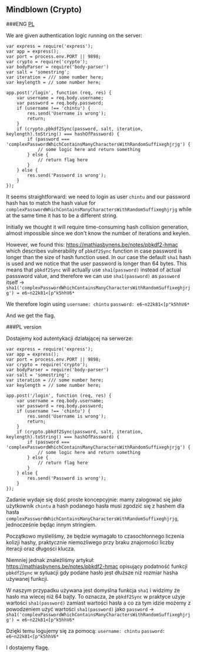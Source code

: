 ## Mindblown (Crypto)

###ENG
[PL](#pl-version)

We are given authentication logic running on the server:

```
var express = require('express');
var app = express();
var port = process.env.PORT || 9898;
var crypto = require('crypto');
var bodyParser = require('body-parser')
var salt = 'somestring';
var iteration = /// some number here;
var keylength = // some number here;

app.post('/login', function (req, res) {
	var username = req.body.username;
	var password = req.body.password;
	if (username !== 'chintu') {
		res.send('Username is wrong');
		return;
	}
	if (crypto.pbkdf2Sync(password, salt, iteration, keylength).toString() === hashOfPassword) {
		if (password === 'complexPasswordWhichContainsManyCharactersWithRandomSuffixeghjrjg') {
			// some logic here and return something
		} else {
			// return flag here
		}
	} else {
		res.send('Password is wrong');
	}
});
```

It seems straightforward: we need to login as user `chintu` and our password hash has to match the hash value for `complexPasswordWhichContainsManyCharactersWithRandomSuffixeghjrjg` while at the same time it has to be a different string.

Initially we thought it will require time-consuming hash collision generation, almost impossible since we don't know the number of iterations and keylen.

However, we found this: https://mathiasbynens.be/notes/pbkdf2-hmac which describes vulnerability of `pbkdf2Sync` function in case password is longer than the size of hash function used. 
In our case the default `sha1` hash is used and we notice that the user password is longer than 64 bytes.
This means that `pbkdf2Sync` will actually use `sha1(password)` instead of actual passsword value, and therefore we can use `sha1(password)` as `password` itself -> `sha1('complexPasswordWhichContainsManyCharactersWithRandomSuffixeghjrjg') = e6~n22k81<[p"k5hhV6*`

We therefore login using
`username: chintu`
`password: e6~n22k81<[p"k5hhV6*`

And we get the flag.

###PL version

Dostajemy kod autentykacji działającej na serwerze:

```
var express = require('express');
var app = express();
var port = process.env.PORT || 9898;
var crypto = require('crypto');
var bodyParser = require('body-parser')
var salt = 'somestring';
var iteration = /// some number here;
var keylength = // some number here;

app.post('/login', function (req, res) {
	var username = req.body.username;
	var password = req.body.password;
	if (username !== 'chintu') {
		res.send('Username is wrong');
		return;
	}
	if (crypto.pbkdf2Sync(password, salt, iteration, keylength).toString() === hashOfPassword) {
		if (password === 'complexPasswordWhichContainsManyCharactersWithRandomSuffixeghjrjg') {
			// some logic here and return something
		} else {
			// return flag here
		}
	} else {
		res.send('Password is wrong');
	}
});
```

Zadanie wydaje się dość proste koncepcyjnie: mamy zalogować się jako użytkownik `chintu` a hash podanego hasła musi zgodzić się z hashem dla hasła `complexPasswordWhichContainsManyCharactersWithRandomSuffixeghjrjg`, jednocześnie będąc innym stringiem.

Początkowo myśleliśmy, że będzie wymagało to czasochłonnego liczenia kolizji hashy, praktycznie niemożliwego przy braku znajomości liczby iteracji oraz długości klucza.

Niemniej jednak znaleźliśmy artykuł: https://mathiasbynens.be/notes/pbkdf2-hmac opisujący podatność funkcji `pbkdf2Sync` w sytuacji gdy podane hasło jest dłuższe niż rozmiar hasha używanej funkcji.

W naszym przypadku używana jest domyślna funkcja `sha1` i widzimy że hasło ma wiecej niż 64 bajty.
To oznacza, że `pbkdf2Sync` w praktyce użyje wartości `sha1(password)` zamiast wartości hasła a co za tym idzie możemy z powodzeniem użyć wartości `sha1(password)` jako `password` -> `sha1('complexPasswordWhichContainsManyCharactersWithRandomSuffixeghjrjg') = e6~n22k81<[p"k5hhV6*`


Dzięki temu logujemy się za pomocą:
`username: chintu`
`password: e6~n22k81<[p"k5hhV6*`

I dostajemy flagę.
